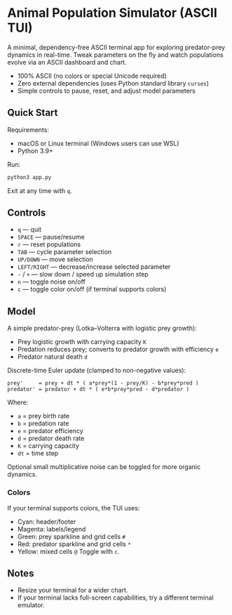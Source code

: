 # Animal Population Simulator (ASCII TUI)

A minimal, dependency-free ASCII terminal app for exploring predator-prey dynamics in real-time. Tweak parameters on the fly and watch populations evolve via an ASCII dashboard and chart.

- 100% ASCII (no colors or special Unicode required)
- Zero external dependencies (uses Python standard library `curses`)
- Simple controls to pause, reset, and adjust model parameters

## Quick Start

Requirements:
- macOS or Linux terminal (Windows users can use WSL)
- Python 3.9+

Run:
```bash
python3 app.py
```

Exit at any time with `q`.

## Controls
- `q` — quit
- `SPACE` — pause/resume
- `r` — reset populations
- `TAB` — cycle parameter selection
- `UP/DOWN` — move selection
- `LEFT/RIGHT` — decrease/increase selected parameter
- `-` / `+` — slow down / speed up simulation step
- `n` — toggle noise on/off
- `c` — toggle color on/off (if terminal supports colors)

## Model
A simple predator-prey (Lotka–Volterra with logistic prey growth):

- Prey logistic growth with carrying capacity `K`
- Predation reduces prey; converts to predator growth with efficiency `e`
- Predator natural death `d`

Discrete-time Euler update (clamped to non-negative values):

```
prey'     = prey + dt * ( a*prey*(1 - prey/K) - b*prey*pred )
predator' = predator + dt * ( e*b*prey*pred - d*predator )
```

Where:
- `a` = prey birth rate
- `b` = predation rate
- `e` = predator efficiency
- `d` = predator death rate
- `K` = carrying capacity
- `dt` = time step

Optional small multiplicative noise can be toggled for more organic dynamics.

### Colors
If your terminal supports colors, the TUI uses:
- Cyan: header/footer
- Magenta: labels/legend
- Green: prey sparkline and grid cells `#`
- Red: predator sparkline and grid cells `*`
- Yellow: mixed cells `@`
Toggle with `c`.

## Notes
- Resize your terminal for a wider chart.
- If your terminal lacks full-screen capabilities, try a different terminal emulator.
